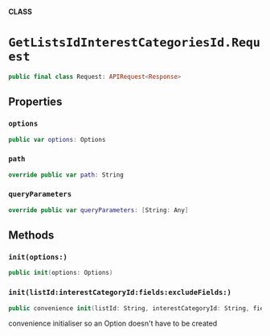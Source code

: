 **CLASS**

# `GetListsIdInterestCategoriesId.Request`

```swift
public final class Request: APIRequest<Response>
```

## Properties
### `options`

```swift
public var options: Options
```

### `path`

```swift
override public var path: String
```

### `queryParameters`

```swift
override public var queryParameters: [String: Any]
```

## Methods
### `init(options:)`

```swift
public init(options: Options)
```

### `init(listId:interestCategoryId:fields:excludeFields:)`

```swift
public convenience init(listId: String, interestCategoryId: String, fields: [String]? = nil, excludeFields: [String]? = nil)
```

convenience initialiser so an Option doesn't have to be created
